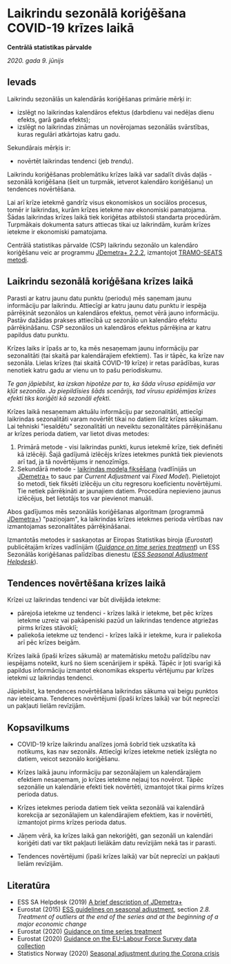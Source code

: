 # Laikrindu sezonālā koriģēšana COVID-19 krīzes laikā

**Centrālā statistikas pārvalde**

*2020. gada 9. jūnijs*


## Ievads

Laikrindu sezonālās un kalendārās koriģēšanas primārie mērķi ir:

- izslēgt no laikrindas kalendāros efektus (darbdienu vai nedēļas dienu efekts, garā gada efekts);
- izslēgt no laikrindas zināmas un novērojamas sezonālās svārstības, kuras regulāri atkārtojas katru gadu.

Sekundārais mērķis ir:

- novērtēt laikrindas tendenci (jeb *trendu*).

Laikrindu koriģēšanas problemātiku krīzes laikā var sadalīt divās daļās - sezonālā koriģēšana (šeit un turpmāk, ietverot kalendāro koriģēšanu) un tendences novērtēšana.

Lai arī krīze ietekmē gandrīz visus ekonomiskos un sociālos procesus, tomēr ir laikrindas, kurām  krīzes ietekme nav ekonomiski pamatojama. Šādas laikrindas krīzes laikā tiek koriģētas atbilstoši standarta procedūrām. Turpmākais dokumenta saturs attiecas tikai uz laikrindām, kurām krīzes ietekme ir ekonomiski pamatojama.

Centrālā statistikas pārvalde (CSP) laikrindu sezonālo un kalendāro koriģēšanu veic ar programmu [JDemetra+ 2.2.2](https://github.com/jdemetra/jdemetra-app/releases), izmantojot [TRAMO-SEATS metodi](https://jdemetradocumentation.github.io/JDemetra-documentation/pages/theory/).


## Laikrindu sezonālā koriģēšana krīzes laikā

Parasti ar katru jaunu datu punktu (periodu) mēs saņemam jaunu informāciju par laikrindu. Attiecīgi ar katru jaunu datu punktu ir iespēja pārrēķināt sezonālos un kalendāros efektus, ņemot vērā jauno informāciju. Pastāv dažādas prakses attiecībā uz sezonālo un kalendāro efektu pārrēķināšanu. CSP sezonālos un kalendāros efektus pārrēķina ar katru papildus datu punktu.

Krīzes laiks ir īpašs ar to, ka mēs nesaņemam jaunu informāciju par sezonalitāti (tai skaitā par kalendārajiem efektiem). Tas ir tāpēc, ka krīze nav sezonāla. Lielas krīzes (tai skaitā COVID-19 krīze) ir retas parādības, kuras nenotiek katru gadu ar vienu un to pašu periodiskumu.

*Te gan jāpiebilst, ka izskan hipotēze par to, ka šāda vīrusa epidēmija var kļūt sezonāla. Ja piepildīsies šāds scenārijs, tad vīrusu epidēmijas krīzes efekti tiks koriģēti kā sezonāli efekti.*

Krīzes laikā nesaņemam aktuālu informāciju par sezonalitāti, attiecīgi laikrindas sezonalitāti varam novērtēt tikai no datiem līdz krīzes sākumam. Lai tehniski "iesaldētu" sezonalitāti un neveiktu sezonalitātes pārrēķināšanu ar krīzes perioda datiem, var lietot divas metodes:

1. Primārā metode - visi laikrindas punkti, kurus ietekmē krīze, tiek definēti kā izlēcēji. Šajā gadījumā izlēcējs krīzes ietekmes punktā tiek pievienots arī tad, ja tā novērtējums ir nenozīmīgs.
1. Sekundārā metode - [laikrindas modeļa fiksēšana](https://jdemetradocumentation.github.io/JDemetra-documentation/pages/case-studies/revision-fixed.html) (vadlīnijās un [JDemetra+](https://github.com/jdemetra) to sauc par *Current Adjustment* vai *Fixed Model*). Pielietojot šo metodi, tiek fiksēti izlēcēju un citu regresoru koeficientu novērtējumi. Tie netiek pārrēķināti ar jaunajiem datiem. Procedūra nepievieno jaunus izlēcējus, bet lietotājs tos var pievienot manuāli.

Abos gadījumos mēs sezonālās koriģēšanas algoritmam (programmā [JDemetra+](https://github.com/jdemetra)) "paziņojam", ka laikrindas krīzes ietekmes perioda vērtības nav izmantojamas sezonalitātes pārrēķināšanai.

Izmantotās metodes ir saskaņotas ar Eiropas Statistikas biroja (*Eurostat*) publicētajām krīzes vadlīnijām (*[Guidance on time series treatment](https://ec.europa.eu/eurostat/documents/10186/10693286/Time_series_treatment_guidance.pdf)*) un ESS Sezonālās koriģēšanas palīdzības dienestu (*[ESS Seasonal Adjustment Helpdesk](https://ec.europa.eu/eurostat/cros/content/ess-seasonal-adjustment-helpdesk_en)*).


## Tendences novērtēšana krīzes laikā

Krīzei uz laikrindas tendenci var būt divējāda ietekme:

- pārejoša ietekme uz tendenci - krīzes laikā ir ietekme, bet pēc krīzes ietekme uzreiz vai pakāpeniski pazūd un laikrindas tendence atgriežas pirms krīzes stāvoklī;
- paliekoša ietekme uz tendenci - krīzes laikā ir ietekme, kura ir paliekoša arī pēc krīzes beigām.

Krīzes laikā (īpaši krīzes sākumā) ar matemātisku metožu palīdzību nav iespējams noteikt, kurš no šiem scenārijiem ir spēkā. Tāpēc ir ļoti svarīgi kā papildus informāciju izmantot ekonomikas ekspertu vērtējumu par krīzes ietekmi uz laikrindas tendenci.

Jāpiebilst, ka tendences novērtēšana laikrindas sākuma vai beigu punktos nav ieteicama. Tendences novērtējumi (īpaši krīzes laikā) var būt neprecīzi un pakļauti lielām revīzijām.


## Kopsavilkums

- COVID-19 krīze laikrindu analīzes jomā šobrīd tiek uzskatīta kā notikums, kas nav sezonāls. Attiecīgi krīzes ietekme netiek izslēgta no datiem, veicot sezonālo koriģēšanu.

- Krīzes laikā jaunu informāciju par sezonālajiem un kalendārajiem efektiem nesaņemam, jo krīzes ietekme neļauj tos novērot. Tāpēc sezonālie un kalendārie efekti tiek novērtēti, izmantojot tikai pirms krīzes perioda datus.

- Krīzes ietekmes perioda datiem tiek veikta sezonālā vai kalendārā korekcija ar sezonālajiem un kalendārajiem efektiem, kas ir novērtēti, izmantojot pirms krīzes perioda datus.

- Jāņem vērā, ka krīzes laikā gan nekoriģēti, gan sezonāli un kalendāri koriģēti dati var tikt pakļauti lielākām datu revīzijām nekā tas ir parasti.

- Tendences novērtējumi (īpaši krīzes laikā) var būt neprecīzi un pakļauti lielām revīzijām.



## Literatūra

- ESS SA Helpdesk (2019) [A brief description of JDemetra+](https://jdemetradocumentation.github.io/JDemetra-documentation/)
- Eurostat (2015) [ESS guidelines on seasonal adjustment](https://ec.europa.eu/eurostat/web/products-manuals-and-guidelines/-/KS-RA-09-006), section *2.8. Treatment of outliers at the end of the series and at the beginning of a major economic change*
- Eurostat (2020) [Guidance on time series treatment](https://ec.europa.eu/eurostat/documents/10186/10693286/Time_series_treatment_guidance.pdf)
- Eurostat (2020) [Guidance on the EU-Labour Force Survey data collection](https://ec.europa.eu/eurostat/documents/10186/10693286/LFS_guidance.pdf)
- Statistics Norway (2020) [Seasonal adjustment during the Corona crisis](https://github.com/statisticsnorway/SeasonalAdjustmentCorona)
